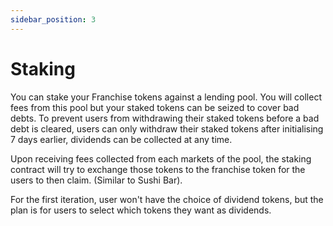 ```yaml
---
sidebar_position: 3
---
```


# Staking

You can stake your Franchise tokens against a lending pool. You will collect fees from this pool but your staked tokens can be seized to cover bad debts. To prevent users from withdrawing their staked tokens before a bad debt is cleared, users can only withdraw their staked tokens after initialising 7 days earlier, dividends can be collected at any time.

Upon receiving fees collected from each markets of the pool, the staking contract will try to exchange those tokens to the franchise token for the users to then claim. (Similar to Sushi Bar).

For the first iteration, user won't have the choice of dividend tokens, but the plan is for users to select which tokens they want as dividends.